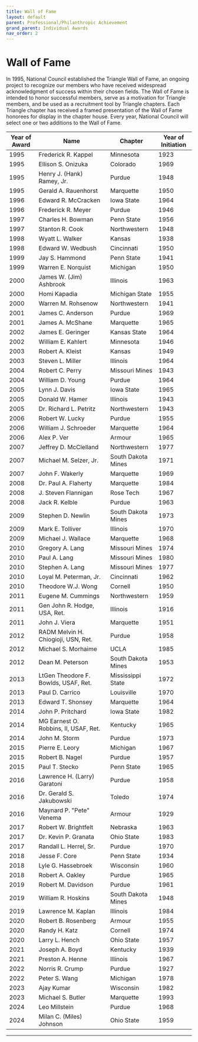 ```yaml
---
title: Wall of Fame
layout: default
parent: Professional/Philanthropic Achievement
grand_parent: Individual Awards
nav_order: 2
---
```

# Wall of Fame

In 1995, National Council established the Triangle Wall of Fame, an ongoing project to recognize our members who have received widespread acknowledgment of success within their chosen fields. The Wall of Fame is intended to honor successful members, serve as a motivation for Triangle members, and be used as a recruitment tool by Triangle chapters.  Each Triangle chapter has received a framed presentation of the Wall of Fame honorees for display in the chapter house. Every year, National Council will select one or two additions to the Wall of Fame.

|Year of Award|Name|Chapter|Year of Initiation|
|---|---|---|---|
|1995|Frederick R. Kappel|Minnesota|1923|
|1995|Ellison S. Onizuka|Colorado|1969|
|1995|Henry J. (Hank) Ramey, Jr.|Purdue|1948|
|1995|Gerald A. Rauenhorst|Marquette|1950|
|1996|Edward R. McCracken|Iowa State|1964|
|1996|Frederick R. Meyer|Purdue|1946|
|1997|Charles H. Bowman|Penn State|1956|
|1997|Stanton R. Cook|Northwestern|1948|
|1998|Wyatt L. Walker|Kansas|1938|
|1998|Edward W. Wedbush|Cincinnati|1950|
|1999|Jay S. Hammond|Penn State|1941|
|1999|Warren E. Norquist|Michigan|1950|
|2000|James W. (Jim) Ashbrook|Illinois|1963|
|2000|Homi Kapadia|Michigan State|1955|
|2000|Warren M. Rohsenow|Northwestern|1941|
|2001|James C. Anderson|Purdue|1969|
|2001|James A. McShane|Marquette|1965|
|2002|James E. Geringer|Kansas State|1964|
|2002|William E. Kahlert|Minnesota|1946|
|2003|Robert A. Kleist|Kansas|1949|
|2003|Steven L. Miller|Illinois|1964|
|2004|Robert C. Perry|Missouri Mines|1943|
|2004|William D. Young|Purdue|1964|
|2005|Lynn J. Davis|Iowa State|1965|
|2005|Donald W. Hamer|Illinois|1943|
|2005|Dr. Richard L. Petritz|Northwestern|1943|
|2006|Robert W. Lucky|Purdue|1955|
|2006|William J. Schroeder|Marquette|1964|
|2006|Alex P. Ver|Armour|1965|
|2007|Jeffrey D. McClelland|Northwestern|1977|
|2007|Michael M. Selzer, Jr.|South Dakota Mines|1971|
|2007|John F. Wakerly|Marquette|1969|
|2008|Dr. Paul A. Flaherty|Marquette|1984|
|2008|J. Steven Flannigan|Rose Tech|1967|
|2008|Jack R. Kelble|Purdue|1963|
|2009|Stephen D. Newlin|South Dakota Mines|1973|
|2009|Mark E. Tolliver|Illinois|1970|
|2009|Michael J. Wallace|Marquette|1968|
|2010|Gregory A. Lang|Missouri Mines|1974|
|2010|Paul A. Lang|Missouri Mines|1980|
|2010|Stephen A. Lang|Missouri Mines|1977|
|2010|Loyal M. Peterman, Jr.|Cincinnati|1962|
|2010|Theodore W.J. Wong|Cornell|1950|
|2011|Eugene M. Cummings|Northwestern|1959|
|2011|Gen John R. Hodge, USA, Ret.|Illinois|1916|
|2011|John J. Viera|Marquette|1951|
|2012|RADM Melvin H. Chiogioji, USN, Ret.|Purdue|1958|
|2012|Michael S. Morhaime|UCLA|1985|
|2012|Dean M. Peterson|South Dakota Mines|1953|
|2013|LtGen Theodore F. Bowlds, USAF, Ret.|Mississippi State|1972|
|2013|Paul D. Carrico|Louisville|1970|
|2013|Edward T. Shonsey|Marquette|1964|
|2014|John P. Pritchard|Iowa State|1982|
|2014|MG Earnest O. Robbins, II, USAF, Ret.|Kentucky|1965|
|2014|John M. Storm|Purdue|1973|
|2015|Pierre E. Leory|Michigan|1967|
|2015|Robert B. Nagel|Purdue|1957|
|2015|Paul T. Stecko|Penn State|1965|
|2016|Lawrence H. (Larry) Garatoni|Purdue|1958|
|2016|Dr. Gerald S. Jakubowski|Toledo|1974|
|2016|Maynard P. "Pete" Venema|Armour|1929|
|2017|Robert W. Brightfelt|Nebraska|1963|
|2017|Dr. Kevin P. Granata|Ohio State|1983|
|2017|Randall L. Herrel, Sr.|Purdue|1970|
|2018|Jesse F. Core|Penn State|1934|
|2018|Lyle G. Hassebroek|Wisconsin|1960|
|2018|Robert A. Oakley|Purdue|1965|
|2019|Robert M. Davidson|Purdue|1961|
|2019|William R. Hoskins|South Dakota Mines|1948|
|2019|Lawrence M. Kaplan|Illinois|1984|
|2020|Robert B. Rosenberg|Armour|1955|
|2020|Randy H. Katz|Cornell|1974|
|2020|Larry L. Hench|Ohio State|1957|
|2021|Joseph A. Boyd|Kentucky|1939|
|2021|Preston A. Henne|Illinois|1967|
|2022|Norris R. Crump|Purdue|1927|
|2022|Peter S. Wang|Michigan|1978|
|2023|Ajay Kumar|Wisconsin|1982|
|2023|Michael S. Butler|Marquette|1993|
|2024|Leo Millstein|Purdue|1968|
|2024|Milan C. (Miles) Johnson|Ohio State|1959|

----